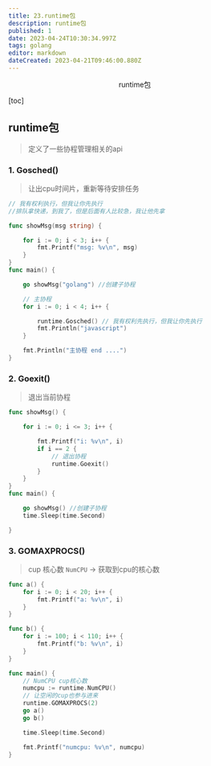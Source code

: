 ```yaml
---
title: 23.runtime包
description: runtime包
published: 1
date: 2023-04-24T10:30:34.997Z
tags: golang
editor: markdown
dateCreated: 2023-04-21T09:46:00.880Z
---
```


<center>runtime包</center>





[toc]



## runtime包

> 定义了一些协程管理相关的api



### 1. Gosched()

> 让出cpu时间片，重新等待安排任务

```go
// 我有权利执行，但我让你先执行
//排队拿快递，到我了，但是后面有人比较急，我让他先拿

func showMsg(msg string) {

	for i := 0; i < 3; i++ {
		fmt.Printf("msg: %v\n", msg)
	}
}
func main() {

	go showMsg("golang") //创建子协程

	// 主协程
	for i := 0; i < 4; i++ {

		runtime.Gosched() // 我有权利先执行，但我让你先执行
		fmt.Println("javascript")
	}

	fmt.Println("主协程 end ....")
}

```



### 2. Goexit()

> 退出当前协程

```go
func showMsg() {

	for i := 0; i <= 3; i++ {

		fmt.Printf("i: %v\n", i)
		if i == 2 {
			// 退出协程
			runtime.Goexit()
		}
	}
}
func main() {

	go showMsg() //创建子协程
	time.Sleep(time.Second)

}
```



### 3. GOMAXPROCS()

> cup 核心数  `NumCPU` -> 获取到cpu的核心数

```go
func a() {
	for i := 0; i < 20; i++ {
		fmt.Printf("a: %v\n", i)
	}
}

func b() {
	for i := 100; i < 110; i++ {
		fmt.Printf("b: %v\n", i)
	}
}

func main() {
	// NumCPU cup核心数
	numcpu := runtime.NumCPU()
	// 让空闲的cup也参与进来
	runtime.GOMAXPROCS(2)
	go a()
	go b()

	time.Sleep(time.Second)

	fmt.Printf("numcpu: %v\n", numcpu)
}
```







